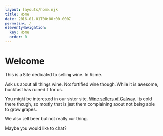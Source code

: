 ```yaml
---
layout: layouts/home.njk
title: Home
date: 2016-01-01T00:00:00.000Z
permalink: /
eleventyNavigation:
  key: Home
  order: 0
---
```

# Welcome

This is a Site dedicated to selling wine. In Rome.

Ask us about all things wine. Not fortified wine though. While it is awesome, buckfast has ruined it for us.

You might be interested in our sister site, [Wine sellers of Galway](https://happy-mayer-d00b35.netlify.app/). Its cold there though, so mostly that is just them complaining about not being able to grow grapes.

We also sell beer but not really our thing.

Maybe you would like to chat?
